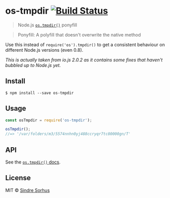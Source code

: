 # os-tmpdir [![Build Status](https://travis-ci.org/sindresorhus/os-tmpdir.svg?branch=master)](https://travis-ci.org/sindresorhus/os-tmpdir)

> Node.js [`os.tmpdir()`](https://nodejs.org/api/os.html#os_os_tmpdir) ponyfill

> Ponyfill: A polyfill that doesn't overwrite the native method

Use this instead of `require('os').tmpdir()` to get a consistent behaviour on different Node.js versions (even 0.8).

*This is actually taken from io.js 2.0.2 as it contains some fixes that haven't bubbled up to Node.js yet.*


## Install

```
$ npm install --save os-tmpdir
```


## Usage

```js
const osTmpdir = require('os-tmpdir');

osTmpdir();
//=> '/var/folders/m3/5574nnhn0yj488ccryqr7tc80000gn/T'
```


## API

See the [`os.tmpdir()` docs](https://nodejs.org/api/os.html#os_os_tmpdir).


## License

MIT © [Sindre Sorhus](http://sindresorhus.com)
